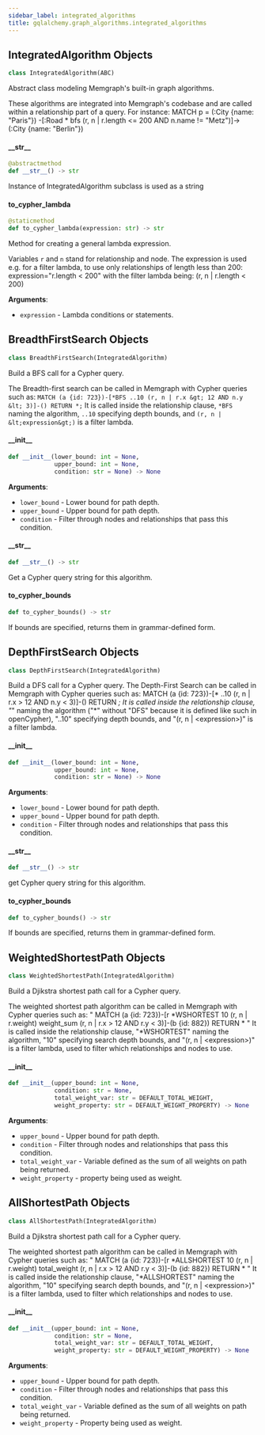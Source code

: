 ```yaml
---
sidebar_label: integrated_algorithms
title: gqlalchemy.graph_algorithms.integrated_algorithms
---
```


## IntegratedAlgorithm Objects

```python
class IntegratedAlgorithm(ABC)
```

Abstract class modeling Memgraph&#x27;s built-in graph algorithms.

These algorithms are integrated into Memgraph&#x27;s codebase and are called
within a relationship part of a query. For instance:
MATCH p = (:City {name: &quot;Paris&quot;})
      -[:Road * bfs (r, n | r.length &lt;= 200 AND n.name != &quot;Metz&quot;)]-&gt;
      (:City {name: &quot;Berlin&quot;})

#### \_\_str\_\_

```python
@abstractmethod
def __str__() -> str
```

Instance of IntegratedAlgorithm subclass is used as a string

#### to\_cypher\_lambda

```python
@staticmethod
def to_cypher_lambda(expression: str) -> str
```

Method for creating a general lambda expression.

Variables `r` and `n` stand for relationship and node. The expression is
used e.g. for a filter lambda, to use only relationships of length less
than 200:
expression=&quot;r.length &lt; 200&quot;
with the filter lambda being:
(r, n | r.length &lt; 200)

**Arguments**:

- `expression` - Lambda conditions or statements.

## BreadthFirstSearch Objects

```python
class BreadthFirstSearch(IntegratedAlgorithm)
```

Build a BFS call for a Cypher query.

The Breadth-first search can be called in Memgraph with Cypher queries such
as: `MATCH (a {id: 723})-[*BFS ..10 (r, n | r.x &gt; 12 AND n.y &lt; 3)]-() RETURN *;`
It is called inside the relationship clause, `*BFS` naming the algorithm,
`..10` specifying depth bounds, and `(r, n | &lt;expression&gt;)` is a filter
lambda.

#### \_\_init\_\_

```python
def __init__(lower_bound: int = None,
             upper_bound: int = None,
             condition: str = None) -> None
```

**Arguments**:

- `lower_bound` - Lower bound for path depth.
- `upper_bound` - Upper bound for path depth.
- `condition` - Filter through nodes and relationships that pass this
  condition.

#### \_\_str\_\_

```python
def __str__() -> str
```

Get a Cypher query string for this algorithm.

#### to\_cypher\_bounds

```python
def to_cypher_bounds() -> str
```

If bounds are specified, returns them in grammar-defined form.

## DepthFirstSearch Objects

```python
class DepthFirstSearch(IntegratedAlgorithm)
```

Build a DFS call for a Cypher query.
The Depth-First Search can be called in Memgraph with Cypher queries
such as:
MATCH (a {id: 723})-[* ..10 (r, n | r.x &gt; 12 AND n.y &lt; 3)]-() RETURN *;
It is called inside the relationship clause, &quot;*&quot; naming the algorithm
(&quot;*&quot; without &quot;DFS&quot; because it is defined like such in openCypher),
&quot;..10&quot; specifying depth bounds, and &quot;(r, n | &lt;expression&gt;)&quot; is a filter
lambda.

#### \_\_init\_\_

```python
def __init__(lower_bound: int = None,
             upper_bound: int = None,
             condition: str = None) -> None
```

**Arguments**:

- `lower_bound` - Lower bound for path depth.
- `upper_bound` - Upper bound for path depth.
- `condition` - Filter through nodes and relationships that pass this
  condition.

#### \_\_str\_\_

```python
def __str__() -> str
```

get Cypher query string for this algorithm.

#### to\_cypher\_bounds

```python
def to_cypher_bounds() -> str
```

If bounds are specified, returns them in grammar-defined form.

## WeightedShortestPath Objects

```python
class WeightedShortestPath(IntegratedAlgorithm)
```

Build a Djikstra shortest path call for a Cypher query.

The weighted shortest path algorithm can be called in Memgraph with Cypher
queries such as:
&quot; MATCH (a {id: 723})-[r *WSHORTEST 10 (r, n | r.weight) weight_sum
        (r, n | r.x &gt; 12 AND r.y &lt; 3)]-(b {id: 882}) RETURN * &quot;
It is called inside the relationship clause, &quot;*WSHORTEST&quot; naming the
algorithm, &quot;10&quot; specifying search depth bounds, and &quot;(r, n | &lt;expression&gt;)&quot;
is a filter lambda, used to filter which relationships and nodes to use.

#### \_\_init\_\_

```python
def __init__(upper_bound: int = None,
             condition: str = None,
             total_weight_var: str = DEFAULT_TOTAL_WEIGHT,
             weight_property: str = DEFAULT_WEIGHT_PROPERTY) -> None
```

**Arguments**:

- `upper_bound` - Upper bound for path depth.
- `condition` - Filter through nodes and relationships that pass this
  condition.
- `total_weight_var` - Variable defined as the sum of all weights on
  path being returned.
- `weight_property` - property being used as weight.

## AllShortestPath Objects

```python
class AllShortestPath(IntegratedAlgorithm)
```

Build a Djikstra shortest path call for a Cypher query.

The weighted shortest path algorithm can be called in Memgraph with Cypher
queries such as:
&quot; MATCH (a {id: 723})-[r *ALLSHORTEST 10 (r, n | r.weight) total_weight
        (r, n | r.x &gt; 12 AND r.y &lt; 3)]-(b {id: 882}) RETURN * &quot;
It is called inside the relationship clause, &quot;*ALLSHORTEST&quot; naming the
algorithm, &quot;10&quot; specifying search depth bounds, and &quot;(r, n | &lt;expression&gt;)&quot;
is a filter lambda, used to filter which relationships and nodes to use.

#### \_\_init\_\_

```python
def __init__(upper_bound: int = None,
             condition: str = None,
             total_weight_var: str = DEFAULT_TOTAL_WEIGHT,
             weight_property: str = DEFAULT_WEIGHT_PROPERTY) -> None
```

**Arguments**:

- `upper_bound` - Upper bound for path depth.
- `condition` - Filter through nodes and relationships that pass this
  condition.
- `total_weight_var` - Variable defined as the sum of all weights on
  path being returned.
- `weight_property` - Property being used as weight.

